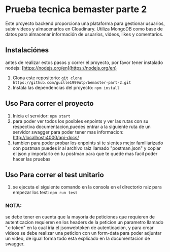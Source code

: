 # Prueba tecnica bemaster parte 2

Este proyecto backend proporciona una plataforma para gestionar usuarios, subir videos y almacenarlos en Cloudinary. Utiliza MongoDB como base de datos para almacenar información de usuarios, videos, likes y comentarios.

## Instalaciónes

antes de realizar estos pasos y correr el proyecto, por favor tener instalado nodejs: [https://nodejs.org/en](https://nodejs.org/en)

1. Clona este repositorio: `git clone https://github.com/guille1999utp/bemaster-part-2.git`
2. Instala las dependencias del proyecto: `npm install`

## Uso Para correr el proyecto

1. Inicia el servidor: `npm start`
2. para poder ver todos los posibles enpoints y ver las rutas con su respectiva documentacion,puedes entrar a la siguiente ruta de un servidor swagger para poder tener mas informacion: [http://localhost:4000/api-docs/](http://localhost:4000/api-docs/)
3. tambien para poder probar los enpoints si te sientes mejor familiarizado con postman puedes ir al archivo raiz llamado "postman.json" y copiar el json y importarlo en tu postman para que te quede mas facil poder hacer las pruebas

## Uso Para correr el test unitario

1. se ejecuta el siguiente comando en la consola en el directorio raiz para empezar los test: `npm run test`

### NOTA:

se debe tener en cuenta que la mayoria de peticiones que requieren de autenticacion requieren en los headers de la peticion un parametro llamado "x-token" en la cual iria el jsonwebtoken de autenticacion, y para crear videos se debe realizar una peticion con un form-data para poder adjuntar un video, de igual forma todo esta explicado en la documentacion de swagger.